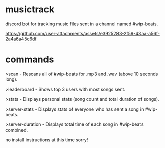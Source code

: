 # musictrack
discord bot for tracking music files sent in a channel named #wip-beats.

https://github.com/user-attachments/assets/e3925283-2f59-43aa-a56f-2a4a6a45c6df

# commands
\>scan - Rescans all of #wip-beats for .mp3 and .wav (above 10 seconds long).

\>leaderboard - Shows top 3 users with most songs sent.

\>stats - Displays personal stats (song count and total duration of songs).

\>server-stats - Displays stats of everyone who has sent a song in #wip-beats.

\>server-duration - Displays total time of each song in #wip-beats combined.

no install instructions at this time sorry!
